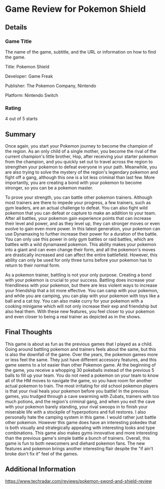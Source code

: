 # Game Review for Pokemon Shield

## Details

### Game Title

The name of the game, subtitle, and the URL or information on how to find
the game.

Title: Pokemon Shield

Developer: Game Freak

Publisher: The Pokemon Company, Nintendo

Platform: Nintendo Switch

### Rating
4 out of 5 starts

## Summary
Once again, you start your Pokemon journey to become the champion of the region.
As an only child of a single mother, you become the rival of the current champion's
little brother, Hop, after receiving your starter pokemon from the champion, and
you quickly set out to travel across the region to strengthen your pokemon to
defeat everyone in your path. Meanwhile, you are also trying to solve the mystery
of the region's legendary pokemon and fight off a gang, although this one is a
lot less criminal than last few. More importantly, you are creating a bond with
your pokemon to become stronger, so you can be a pokemon master.

To prove your strength, you can battle other pokemon trainers. Although most 
trainers are there to impede your progress, a few trainers, such as gym leaders,
are an actual challenge to defeat. You can also fight wild pokemon that you can
defeat or capture to make an addition to your team. After all battles, your
pokemon gain experience points that can increase their level and power, and as
they level up, they can stronger moves or even evolve to gain even more power.
In this latest generation, your pokemon can use Dynamaxing to further increase
their power for a duration of the battle. You can only use this power in only gym
battles or raid battles, which are battles with a wild dynamaxed pokemon. This
ability makes your pokemon into a giant and can even change their form, and all
the pokemon's moves are drastically increased and can affect the entire battlefield.
However, this ability can only be used for only three turns before your pokemon
has to return to their normal form.

As a pokemon trainer, battling is not your only purpose. Creating a bond with
your pokemon is crucial to your success. Battling does increase your friendliness
with your pokemon, but there are less violent ways to increase your friendship that
a lot more effective. You can camp with your pokemon, and while you are camping,
you can play with your pokemon with toys like a ball and a cat toy. You can also make
curry for your pokemon with a cooking minigame which will not only increase their 
exp and friendship but also heal them. With these new features, you feel closer to
your pokemon and even closer to being a real trainer as depicted as in the shows.

## Final Thoughts
This game is about as fun as the previous games that I played as a child. Going around
battling pokemon and trainers feels about the same, but this is also the downfall of
the game. Over the years, the pokemon games more or less feel the same. They just have
different accessory features, and this game seems to a lot easier than other Pokemon 
game. At the beginning of the game, you receive a whopping 30 pokeballs instead of the
previous 5 balls to fill up your team. You do not need a pokemon on your team to know
all of the HM moves to navigate the game, so you have room for another actual pokemon 
to train. The most irritating for old school pokemon players is that your rival heals
your pokemon before you battle! In the previous games, you trudged through a cave
swarming with Zubats, trainers with too much potions, and the region's criminal gang,
and when you exit the cave with your pokemon barely standing, your rival swoops in
to finish your miserable life with a stockpile of hyperpotions and full restores. I
also personally hate the camping system in this game. I would rather just battle other
pokemon. However this game does have an interesting pokedex that is both visually and
strategically appealing with interesting looks and type combinations. This game also
makes gyms innovative and more interesting than the previous game's simple battle a
bunch of trainers. Overall, this game is fun to both newcomers and diehard pokemon 
fans. The new features and pokemon brings another interesting flair despite the "if
ain't broke don't fix it" feel of the games.

## Additional Information
https://www.techradar.com/reviews/pokemon-sword-and-shield-review
